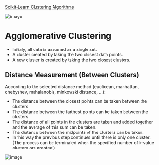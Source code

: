 [Scikit-Learn Clustering Algorithms](https://scikit-learn.org/stable/modules/clustering.html)

![image](https://user-images.githubusercontent.com/49842813/161968938-dcb6f7b0-afad-4294-89aa-a59b300aeea5.png)


# Agglomerative Clustering

* Initialy, all data is assumed as a single set.
* A cluster created by taking the two closest data points.
* A new cluster is created by taking the two closest clusters.

## Distance Measurement (Between Clusters)

According to the selected distance method (euclidean, manhattan, chebyshev, mahalanobis, minkowski distance, ...):

* The distance between the closest points can be taken between the clusters
* The distance between the farthest points can be taken between the clusters
* The distance of all points in the clusters are taken and added together and the average of this sum can be taken.
* The distance between the midpoints of the clusters can be taken.
* In this way the previous step continues until there is only one cluster. (The process can be terminated when the specified number of k-value clusters are created.)


![image](https://user-images.githubusercontent.com/49842813/161972540-875b9187-c137-4bdd-93bb-5f0eab3dc5bd.png)
